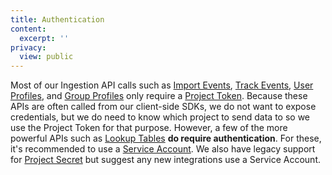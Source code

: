 ```yaml
---
title: Authentication
content:
  excerpt: ''
privacy:
  view: public
---
```

Most of our Ingestion API calls such as [Import Events](ref:import-events), [Track Events](ref:track-event), [User Profiles](ref:user-profiles), and [Group Profiles](ref:group-profiles) only require a [Project Token](ref:project-token). Because these APIs are often called from our client-side SDKs, we do not want to expose credentials, but we do need to know which project to send data to so we use the Project Token for that purpose. However, a few of the more powerful APIs such as [Lookup Tables](ref:lookup-tables) **do require authentication**. For these, it's recommended to use a [Service Account](ref:service-account). We also have legacy support for [Project Secret](ref:project-secret) but suggest any new integrations use a Service Account.

